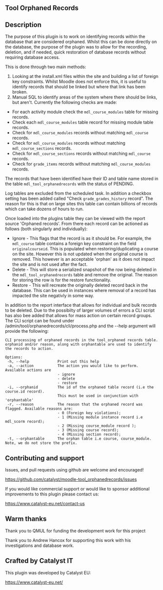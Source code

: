 ## Tool Orphaned Records

Description
------------------------

The purpose of this plugin is to work on identifying records within the database that are considered orphaned.
Whilst this can be done directly on the database, the purpose of the plugin was to allow for the recording, deletion,
and if needed, quick restoration of database records without requiring database access.

This is done through two main methods:

1. Looking at the install.xml files within the site and building a list of foreign key constraints. Whilst Moodle
   does not enforce this, it is useful to identify records that should be linked but where that link has been broken.
2. Manual SQL to identify areas of the system where there should be links, but aren't. Currently the following
   checks are made:

* For each activity module check the `mdl_course_modules` table for missing records.
* Check each `mdl_course_modules` table record for missing module table records.
* Check for `mdl_course_modules` records without matching `mdl_course` records.
* Check for `mdl_course_modules` records without matching `mdl_course_sections` records.
* Check for `mdl_course_sections` records without matching `mdl_course` records.
* Check for `grade_items` records without matching `mdl_course_modules` records.

The records that have been identified have their ID and table name stored in the table `mdl_tool_orphanedrecords`
with the status of PENDING.

Log tables are excluded from the scheduled task. In addition a checkbox setting has been added called
"Check `grade_grades_history` record". The reason for this is that on large sites this table can contain billions of records
which can take dozens of hours to run.

Once loaded into the plugins table they can be viewed with the report source 'Orphaned records'. From there each record can be
actioned as follows (both singularly and individually):

* Ignore - This flags that the record is as it should be. For example, the `mdl_course` table contains a foreign key constraint 
  on the field `originalcourseid`. This is populated when restoring/duplicating a course on the site. However this is not updated
  when the original course is removed. This however is an acceptable 'orphan' as it does not impact the site and is not used after the fact.
* Delete - This will store a serialized snapshot of the row being deleted in the `mdl_tool_orphanedrecords` table and remove the original.
  The reason for storing the row is for the restore functionality.
* Restore - This will recreate the originally deleted record back in the database. This can be used in instances where removal of a record
  has impacted the site negativly in some way.

In addition to the report interface that allows for individual and bulk records to be deleted. Due to the possibilty of larger volumes of errors
a CLI script has also bee added that allows for mass action on certain record groups.
The CLI script can be found under /admin/tool/orphanedrecords/cli/process.php and the --help argument will provide the following:

```
CLI processing of orphaned records in the tool_orphaned records table.
orphanid and/or reason, along with orphantable are used to identify the records to action.

Options:
 -h, --help             Print out this help
 -a, --action           The action you would like to perform. Available actions are
                        - ignore
                        - delete
                        - restore
 -i, --orphanid         The id of the orphaned table record (i.e the course.id record).
                        This must be used in conjunction with 'orphantable'
 -r, --reason           The reason that the orphaned record was flagged. Available reasons are: 
                        - 0 (Foreign key violations);
                        - 1 (Missing module instance record i.e mdl_scorm record);
                        - 2 (Missing course_module record );
                        - 3 (Missing course record);
                        - 4 (Missing section record);
 -t, --orphantable      The orphan table i.e course, course_module. Note, we do not store the prefix.
```

Contributing and support
------------------------

Issues, and pull requests using github are welcome and encouraged!

https://github.com/catalyst/moodle-tool_orphanedrecords/issues

If you would like commercial support or would like to sponsor additional improvements
to this plugin please contact us:

https://www.catalyst-eu.net/contact-us

Warm thanks
-----------

Thank you to QMUL for funding the development work for this project

Thank you to Andrew Hancox for supporting this work with his investigations and database work.

Crafted by Catalyst IT
----------------------

This plugin was developed by Catalyst EU:

https://www.catalyst-eu.net/